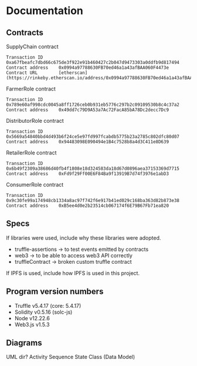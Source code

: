# Documentation

## Contracts

SupplyChain contract

    Transaction ID      0xa67fbeafc7dbd66c675de3f922e91b460427c2b047d9473303a0ddfb9d817494  
    Contract address    0x0994a97788630FB70ed46a1a43afBAA060F4473e
    Contract URL        [etherscan](https://rinkeby.etherscan.io/address/0x0994a97788630FB70ed46a1a43afBAA060F4473e)

FarmerRole contract

    Transaction ID      0x789e60af998cdc0045a8ff1726ceb0b931eb5776c297b2c09109530b8c4c37a2
    Contract address    0x49dd7c79D9A53a7Ac72FacA85bA78Dc2decc7Dc9

DistributorRole contract

    Transaction ID      0x5669a54840bbd4d493b6f24ce5e97fd997fcabdb5775b23a2785c802dfc80d07
    Contract address    0x94483098E090494e1B4c7528b8a4d3C411e8D639

RetailerRole contract

    Transaction ID      0x6b49f2309a38686d40fb4f1808e18d324583da18d67d0896aea37153369d7715
    Contract address    0xFd9f29Ff00E6F84Ba9f13919B7d74f3976e1abD3

ConsumerRole contract

    Transaction ID      0x9c30fe99a174948cb1334a8ac97f742f6e917b41ed029c168ba363d82b873e38
    Contract address    0xB5ee4d0e2b23514cb067174f6E79B67Fb71ea820

## Specs

If libraries were used, include why these libraries were adopted.

* truffle-assertions -> to test events emitted by contracts
* web3 -> to be able to access web3 API correctly
* truffleContract -> broken custom truffle contract

If IPFS is used, include how IPFS is used in this project.

## Program version numbers

* Truffle v5.4.17 (core: 5.4.17)
* Solidity v0.5.16 (solc-js)
* Node v12.22.6
* Web3.js v1.5.3

## Diagrams

UML dir?
Activity
Sequence
State
Class (Data Model)
